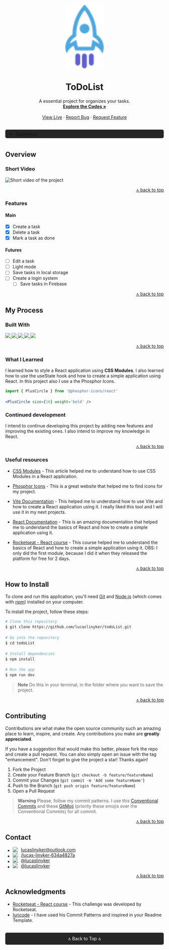 <a id="readme-top"></a>
<div align="center">
  <a href="https://github.com/lucaslinyker/todoList" title="Logo of the project">
    <img src="public/rocket.svg" alt="Logo" height="200">
  </a>
  <br>

  <h1>ToDoList</h1>

  <p>
    A essential project for organizes your tasks.
    <br />
    <a href="https://github.com/lucaslinyker/todoList/src/"><strong>Explore the Codes »</strong></a>
    <br />
    <br />
    <a href="https://todo-list-chi-sand.vercel.app/">View Live</a>
    ·
    <a href="https://github.com/lucaslinyker/todoList/issues/new?labels=bug">Report Bug</a>
    ·
    <a href="https://github.com/lucaslinyker/todoList/issues/new?labels=enhancement">Request Feature</a>
  </p>
</div>

<br>

<details>
  <summary style="background: #262626; border-radius: 5px; padding: 5px 15px; margin-bottom: 10px">
    <strong style="margin-left: 5px">Summary</strong>
  </summary>
  <ul>
    <li>
      <a href="#overview" title=" ">Overview</a>
      <ul>
        <li>
          <a href="#short-video" title=" ">Short Video</a>
        </li>
        <li>
          <a href="#features" title=" ">Features</a>
          <ul>
            <li><a href="#main" title=" ">Main</a></li>
            <li><a href="#futures" title=" ">Futures</a></li>
          </ul>
        </li>
      </ul>
    </li>
    <li>
      <a href="#my-process" title=" ">My Process</a>
      <ul>
        <li><a href="#built-with" title=" ">Built With</a></li>
        <li><a href="#what-i-learned" title=" ">What I Learned</a></li>
        <li><a href="#continued-development" title=" ">Continued development</a></li>
        <li><a href="#useful-resources" title=" ">Useful Resources</a></li>
      </ul>
    </li>
    <li><a href="#how-to-install" title=" ">How to Install</a></li>
    <li><a href="#contributing" title=" ">Contributing</a></li>
    <li><a href="#contact" title=" ">Contact</a></li>
    <li><a href="#acknowledgments" title=" ">Acknowledgments</a></li>
  </ul>

  <p align="right">
    <a href="#readme-top" title=" ">🔝 back to top</a>
  </p>
</details>

## Overview

### Short Video

![Short video of the project](public/videoToDoList.gif)

<p align="right">
  <a href="#readme-top" title=" ">🔝 back to top</a>
</p>

### Features

#### Main

- [x] Create a task
- [x] Delete a task
- [x] Mark a task as done

#### Futures

- [ ] Edit a task
- [ ] Light mode
- [ ] Save tasks in local storage
- [ ] Create a login system
  - [ ] Save tasks in Firebase

<p align="right">
  <a href="#readme-top" title=" ">🔝 back to top</a>
</p>

## My Process

### Built With

<a href="https://vite.dev" title="A Next Generation Frontend Tooling">
  <img src="https://img.shields.io/badge/Vite-20232A?style=for-the-badge&logo=vite">
</a>

<a href="https://react.dev" title="A JavaScript Library for Building User Interfaces">
  <img src="https://img.shields.io/badge/React-20232A?style=for-the-badge&logo=react&logoColor=61DAFB" >
</a>

<a href="https://developer.mozilla.org/pt-BR/docs/Web/JavaScript" title="A High-level, Interpreted Programming Language">
  <img src="https://img.shields.io/badge/javascript-%23323330.svg?style=for-the-badge&logo=javascript&logoColor=%23F7DF1E">
</a>

<a href="https://developer.mozilla.org/pt-BR/docs/Web/CSS" title="A Style Sheet Language">
  <img src="https://img.shields.io/badge/css3-%231572B6.svg?style=for-the-badge&logo=css3&logoColor=white">
</a>

<a href="https://developer.mozilla.org/pt-BR/docs/Web/HTML" title="A Markup Language">
  <img src="https://img.shields.io/badge/html5-%23E34F26.svg?style=for-the-badge&logo=html5&logoColor=white">
</a>

<p align="right">
  <a href="#readme-top" title=" ">🔝 back to top</a>
</p>

### What I Learned

I learned how to style a React application using <strong>CSS Modules</strong>. I also learned how to use the useState hook and how to create a simple application using React. In this project also I use a the Phosphor Icons.

```jsx
import { PlusCircle } from '@phosphor-icons/react'

<PlusCircle size={16} weight='bold' />
```

### Continued development

I intend to continue developing this project by adding new features and improving the existing ones. I also intend to improve my knowledge in React.

<p align="right">
  <a href="#readme-top" title=" ">🔝 back to top</a>
</p>

### Useful resources

- [CSS Modules](https://create-react-app.dev/docs/adding-a-css-modules-stylesheet/) - This article helped me to understand how to use CSS Modules in a React application.

- [Phosphor Icons](https://phosphoricons.com/) - This is a great website that helped me to find icons for my project.

- [Vite Documentation](https://vitejs.dev/guide) - This helped me to understand how to use Vite and how to create a React application using it. I really liked this tool and I will use it in my next projects.

- [React Documentation](https://reactjs.org/docs/getting-started.html) - This is an amazing documentation that helped me to understand the basics of React and how to create a simple application using it.

- [Rocketseat - React course](https://www.rocketseat.com.br/formacao/react) - This course helped me to understand the basics of React and how to create a simple application using it. OBS: I only did the first module, because I did it when they released the platform for free for 2 days.

<p align="right">
  <a href="#readme-top" title=" ">🔝 back to top</a>
</p>

## How to Install

To clone and run this application, you'll need <a href="https://git-scm.com/" title=" ">Git</a> and <a href="https://nodejs.org/en" title=" ">Node.js</a> (which comes with <a href="https://www.npmjs.com/" title=" ">npm</a>) installed on your computer.

To install the project, follow these steps:

```bash
# Clone this repository
$ git clone https://github.com/lucaslinyker/todoList.git

# Go into the repository
$ cd todoList

# Install dependencies
$ npm install

# Run the app
$ npm run dev
```
> **Note**
> Do this in your terminal, in the folder where you want to save the project.

<p align="right">
  <a href="#readme-top" title=" ">🔝 back to top</a>
</p>

## Contributing

Contributions are what make the open source community such an amazing place to learn, inspire, and create. Any contributions you make are **greatly appreciated**.

If you have a suggestion that would make this better, please fork the repo and create a pull request. You can also simply open an issue with the tag "enhancement".
Don't forget to give the project a star! Thanks again!

1. Fork the Project
2. Create your Feature Branch (`git checkout -b feature/featureName`)
3. Commit your Changes (`git commit -m 'Add some featureName'`)
4. Push to the Branch (`git push origin feature/featureName`)
5. Open a Pull Request

> **Warning**
> Please, follow my commit patterns. I use this [Conventional Commits](https://github.com/iuricode/padroes-de-commits) and these [GitMoji](https://gitmoji.dev/) (priority these emojis over the Conventional Commits) for all commit.

<p align="right">
  <a href="#readme-top" title=" ">🔝 back to top</a>
</p>

## Contact

<ul style="display: flex; flex-direction: column; justify-content: center">
  <li>
    <a href="mailto:lucaslinyker@outlook.com" style="display: flex; align-items: center; gap: 10px" title="Click to send">
      <img src="https://img.shields.io/badge/Outlook-0078D4?style=for-the-badge&logo=microsoft-outlook&logoColor=white">
      <span>lucaslinyker@outlook.com</span>
    </a>
  </li>
  <li>
    <a href="https://www.linkedin.com/in/lucas-linyker-634a4827a" style="display: flex; gap: 10px" title="Click to view LinkedIn">
      <img src="https://img.shields.io/badge/LinkedIn-0077B5?style=for-the-badge&logo=linkedin&logoColor=white">
      <span>/lucas-linyker-634a4827a</span>
    </a>
  </li>
  <li>
    <a href="https://x.com/lucaslinyker" style="display: flex; gap: 10px" title="Click to X">
      <img src="https://img.shields.io/badge/Twitter-100000?style=for-the-badge&logo=x&logoColor=white">
      <span>@lucaslinyker</span>
    </a>
  </li>
  <li>
    <a href="https://www.instagram.com/lucas_linyker" style="display: flex; gap: 10px" title="Click to view my Instagram">
      <img src="https://img.shields.io/badge/Instagram-E4405F?style=for-the-badge&logo=instagram&logoColor=white">
      <span>@lucaslinyker</span>
    </a>
  </li>
</ul>

<p align="right">
  <a href="#readme-top" title=" ">🔝 back to top</a>
</p>

## Acknowledgments

- [Rocketseat - React course](https://www.rocketseat.com.br/formacao/react) - This challenge was developed by Rocketseat.
- [Iuricode](https://github.com/iuricode) - I have used his Commit Patterns and inspired in your Readme Template.

<br>

<a href="#readme-top" title=" " style="display: block; background: #262626; border: 0; border-radius: 5px; width: 100%; padding: 10px 0; text-align: center; text-decoration: none; transition: background .2s" onMouseOver="this.style.background='#333333'" onMouseOut="this.style.background='#262626'">
  <p style="display: inline; color: white;">🔝 Back to Top 🔝</p>
</a>
<!-- NOTE: if error, remove the ON... -->